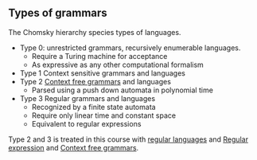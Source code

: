 ## Types of grammars 
The Chomsky hierarchy species types of languages. 

- Type 0: unrestricted grammars, recursively enumerable languages. 
	-	Require a Turing machine for acceptance
	-	As expressive as any other computational formalism 
-	Type 1 Context sensitive grammars and languages 
-	Type 2 [Context free grammars](Context%20free%20grammars.md) and languages 
	-	Parsed using a push down automata in polynomial time
-	Type 3 Regular grammars and languages
	-	Recognized by a finite state automata
	-	Require only linear time and constant space
	-	Equivalent to regular expressions 

	
Type 2 and 3 is treated in this course with [regular languages](regular%20languages.md) and [Regular expression](Regular%20expression.md) and [Context free grammars](Context%20free%20grammars.md).